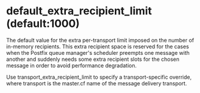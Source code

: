 # default_extra_recipient_limit (default:1000) 


The default value for the extra per-transport limit imposed on the
number of in-memory recipients.  This extra recipient space is
reserved for the cases when the Postfix queue manager's scheduler
preempts one message with another and suddenly needs some extra
recipient slots for the chosen message in order to avoid performance
degradation.


 Use transport_extra_recipient_limit to specify a
transport-specific override, where transport is the master.cf
name of the message delivery transport.



